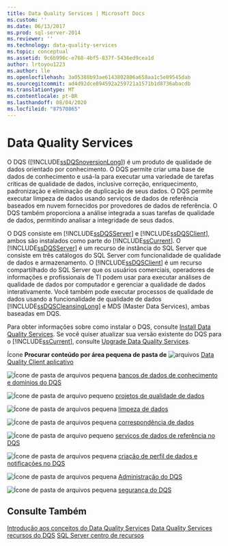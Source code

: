 ```yaml
---
title: Data Quality Services | Microsoft Docs
ms.custom: ''
ms.date: 06/13/2017
ms.prod: sql-server-2014
ms.reviewer: ''
ms.technology: data-quality-services
ms.topic: conceptual
ms.assetid: 9c6b996c-e768-4bf5-837f-5436ed9cea1d
author: lrtoyou1223
ms.author: lle
ms.openlocfilehash: 3a05388b93ae6143802806a658aa1c5e09545dab
ms.sourcegitcommit: ad4d92dce894592a259721a1571b1d8736abacdb
ms.translationtype: MT
ms.contentlocale: pt-BR
ms.lasthandoff: 08/04/2020
ms.locfileid: "87570865"
---
```

# <a name="data-quality-services"></a>Data Quality Services
  O DQS ([!INCLUDE[ssDQSnoversionLong](../includes/ssdqsnoversionlong-md.md)]) é um produto de qualidade de dados orientado por conhecimento. O DQS permite criar uma base de dados de conhecimento e usá-la para executar uma variedade de tarefas críticas de qualidade de dados, inclusive correção, enriquecimento, padronização e eliminação de duplicação de seus dados. O DQS permite executar limpeza de dados usando serviços de dados de referência baseados em nuvem fornecidos por provedores de dados de referência. O DQS também proporciona a análise integrada a suas tarefas de qualidade de dados, permitindo analisar a integridade de seus dados.

 O DQS consiste em [!INCLUDE[ssDQSServer](../includes/ssdqsserver-md.md)] e [!INCLUDE[ssDQSClient](../includes/ssdqsclient-md.md)], ambos são instalados como parte do [!INCLUDE[ssCurrent](../includes/sscurrent-md.md)]. O [!INCLUDE[ssDQSServer](../includes/ssdqsserver-md.md)] é um recurso de instância do SQL Server que consiste em três catálogos do SQL Server com funcionalidade de qualidade de dados e armazenamento. O [!INCLUDE[ssDQSClient](../includes/ssdqsclient-md.md)] é um recurso compartilhado do SQL Server que os usuários comerciais, operadores de informações e profissionais de TI podem usar para executar análises de qualidade de dados por computador e gerenciar a qualidade de dados interativamente. Você também pode executar processos de qualidade de dados usando a funcionalidade de qualidade de dados [!INCLUDE[ssDQSCleansingLong](../includes/ssdqscleansinglong-md.md)] e MDS (Master Data Services), ambas baseadas em DQS.

 Para obter informações sobre como instalar o DQS, consulte [Install Data Quality Services](install-windows/install-data-quality-services.md). Se você quiser atualizar sua versão existente do DQS para o [!INCLUDE[ssCurrent](../includes/sscurrent-md.md)], consulte [Upgrade Data Quality Services](../database-engine/install-windows/upgrade-data-quality-services.md).

 Ícone **Procurar conteúdo por área pequena de pasta de** ![arquivos](../../2014/integration-services/media/filefolder-small.gif "Pequeno ícone de pasta de arquivos") [Data Quality Client aplicativo](../../2014/data-quality-services/data-quality-client-application.md)

 ![Ícone de pasta de arquivos pequena](../../2014/integration-services/media/filefolder-small.gif "Pequeno ícone de pasta de arquivos") [bancos de dados de conhecimento e domínios do DQS](../../2014/data-quality-services/dqs-knowledge-bases-and-domains.md)

 ![Ícone de pasta de arquivo pequeno](../../2014/integration-services/media/filefolder-small.gif "Pequeno ícone de pasta de arquivos") [projetos de qualidade de dados](../../2014/data-quality-services/data-quality-projects-dqs.md)

 ![Ícone de pasta de arquivos pequena](../../2014/integration-services/media/filefolder-small.gif "Pequeno ícone de pasta de arquivos") [limpeza de dados](../../2014/data-quality-services/data-cleansing.md)

 ![Ícone de pasta de arquivos pequena](../../2014/integration-services/media/filefolder-small.gif "Pequeno ícone de pasta de arquivos") [correspondência de dados](../../2014/data-quality-services/data-matching.md)

 ![Ícone de pasta de arquivo pequeno](../../2014/integration-services/media/filefolder-small.gif "Pequeno ícone de pasta de arquivos") [serviços de dados de referência no DQS](../../2014/data-quality-services/reference-data-services-in-dqs.md)

 ![Ícone de pasta de arquivos pequena](../../2014/integration-services/media/filefolder-small.gif "Pequeno ícone de pasta de arquivos") [criação de perfil de dados e notificações no DQS](../../2014/data-quality-services/data-profiling-and-notifications-in-dqs.md)

 ![Ícone de pasta de arquivos pequena](../../2014/integration-services/media/filefolder-small.gif "Pequeno ícone de pasta de arquivos") [Administração do DQS](../../2014/data-quality-services/dqs-administration.md)

 ![Ícone de pasta de arquivos pequena](../../2014/integration-services/media/filefolder-small.gif "Pequeno ícone de pasta de arquivos") [segurança do DQS](../../2014/data-quality-services/dqs-security.md)

## <a name="see-also"></a>Consulte Também
 [Introdução aos conceitos do Data Quality Services](../../2014/data-quality-services/introduction-to-data-quality-services.md) [Data Quality Services](../../2014/data-quality-services/data-quality-services-concepts.md) [recursos do DQS](https://technet.microsoft.com/sqlserver/hh780961) [SQL Server centro de recursos](https://go.microsoft.com/fwlink/?linkID=219676)


